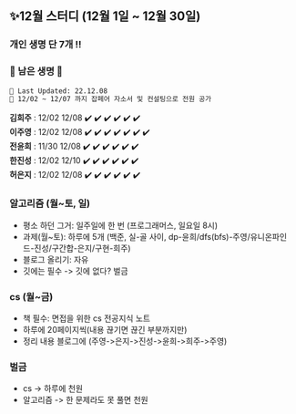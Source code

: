 ## ✨12월 스터디 (12월 1일 ~ 12월 30일)
### 개인 생명 단 7개 !!
### 🔸 남은 생명 🔸    
```sh
📝 Last Updated: 22.12.08      
🐛 12/02 ~ 12/07 까지 잡페어 자소서 및 컨설팅으로 전원 공가    
```
**김희주** : 12/02 12/08 ✔️ ✔️ ✔️ ✔️ ✔️ ✔️    
**이주영** : 12/02 12/08 ✔️ ✔️ ✔️ ✔️ ✔️ ✔️ ✔️   
**전윤희** : 11/30 12/08 ✔️ ✔️ ✔️ ✔️ ✔️ ✔️   
**한진성** : 12/02 12/10 ✔️ ✔️ ✔️ ✔️ ✔️ ✔️     
**허은지** : 12/02 12/08 ✔️ ✔️ ✔️ ✔️ ✔️ ✔️    


### 알고리즘 (월~토, 일)
- 평소 하던 그거: 일주일에 한 번 (프로그래머스, 일요일 8시)
- 과제(월~토): 하루에 5개 (백준, 실-골 사이, dp-윤희/dfs(bfs)-주영/유니온파인드-진성/구간합-은지/구현-희주)
- 블로그 올리기: 자유
- 깃에는 필수 -> 깃에 없다? 벌금

### cs (월~금)
- 책 필수: 면접을 위한 cs 전공지식 노트
- 하루에 20페이지씩(내용 끊기면 끊긴 부분까지만)
- 정리 내용 블로그에 (주영->은지->진성->윤희->희주->주영)

### 벌금
- cs -> 하루에 천원
- 알고리즘 -> 한 문제라도 못 풀면 천원
